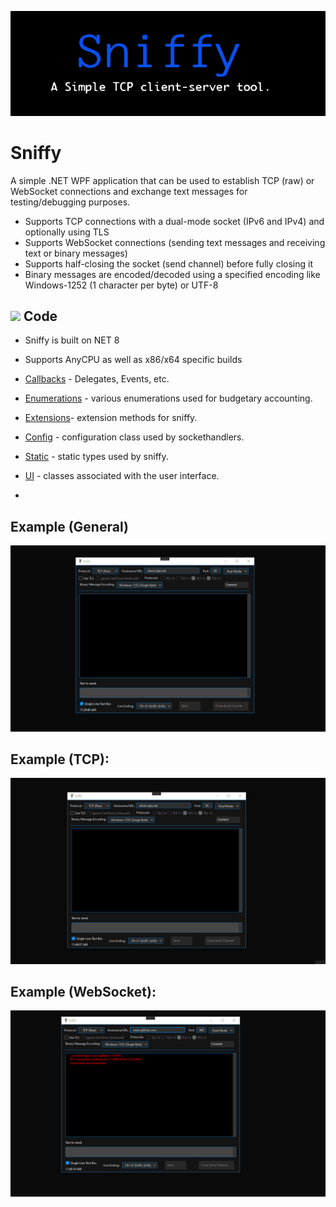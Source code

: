 ![](https://github.com/is-leeroy-jenkins/Sniffy/blob/master/Sniffy/Resources/Assets/Github/Sniffy.png)
# Sniffy
A simple .NET WPF application that can be used to establish TCP (raw) or WebSocket connections and exchange
text messages for testing/debugging purposes.

- Supports TCP connections with a dual-mode socket (IPv6 and IPv4) and optionally using TLS
- Supports WebSocket connections (sending text messages and receiving text or binary messages)
- Supports half-closing the socket (send channel) before fully closing it
- Binary messages are encoded/decoded using a specified encoding like Windows-1252 (1 character per byte) or UTF-8


## ![](https://github.com/KarmaScripter/Sniffy/blob/main/Resources/Assets/GitHub/csharp.png) Code

- Sniffy is built on NET 8
- Supports AnyCPU as well as x86/x64 specific builds
- [Callbacks](https://github.com/is-leeroy-jenkins/Sniffy/tree/master/Sniffy/Callbacks) - Delegates, Events, etc.
- [Enumerations](https://github.com/is-leeroy-jenkins/Sniffy/tree/master/Sniffy/Enumerations) - various enumerations used for budgetary accounting.
- [Extensions](https://github.com/is-leeroy-jenkins/Sniffy/tree/master/Sniffy/Extensions)- extension methods for sniffy.
- [Config](https://github.com/is-leeroy-jenkins/Sniffy/tree/master/Sniffy/Config) - configuration class used by sockethandlers.
- [Static](https://github.com/is-leeroy-jenkins/Sniffy/tree/master/Sniffy/Static) - static types used by sniffy.
- [UI](https://github.com/is-leeroy-jenkins/Sniffy/tree/master/Sniffy/UI) - classes associated with the user interface.

- 
## Example (General)
![](https://github.com/is-leeroy-jenkins/Sniffy/blob/master/Sniffy/Resources/Assets/Github/Sniffy-Intro.gif)


## Example (TCP):

![](https://github.com/is-leeroy-jenkins/Sniffy/blob/master/Sniffy/Resources/Assets/Github/example-tcp.gif)

## Example (WebSocket):

![](https://github.com/is-leeroy-jenkins/Sniffy/blob/master/Sniffy/Resources/Assets/Github/example-websocket.gif)
